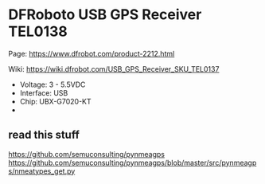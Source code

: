 # DFRoboto USB GPS Receiver TEL0138

Page: <https://www.dfrobot.com/product-2212.html>

Wiki: <https://wiki.dfrobot.com/USB_GPS_Receiver_SKU_TEL0137>

- Voltage: 3 - 5.5VDC
- Interface: USB
- Chip: UBX-G7020-KT
- 


## read this stuff
<https://github.com/semuconsulting/pynmeagps>
<https://github.com/semuconsulting/pynmeagps/blob/master/src/pynmeagps/nmeatypes_get.py>




